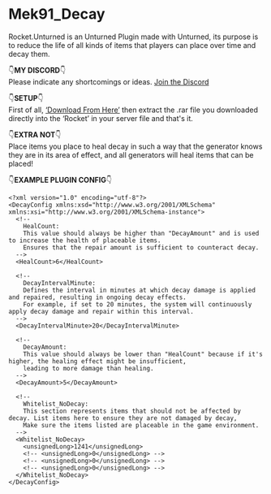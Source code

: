 # Mek91_Decay
Rocket.Unturned is an Unturned Plugin made with Unturned, its purpose is to reduce the life of all kinds of items that players can place over time and decay them.

👇**MY DISCORD**👇  
Please indicate any shortcomings or ideas. [Join the Discord](https://discord.gg/Fc3UjkUK5T)

👇**SETUP**👇  
First of all, [‘Download From Here’](https://github.com/Mek91/Mek91_Decay/releases/download/mek91_decay.v1.0.0.0/Mek91_Decay.Version1.0.0.0.rar) then extract the .rar file you downloaded directly into the ‘Rocket’ in your server file and that's it.

👇**EXTRA NOT**👇   
Place items you place to heal decay in such a way that the generator knows they are in its area of effect, and all generators will heal items that can be placed!

👇**EXAMPLE PLUGIN CONFIG**👇
```
<?xml version="1.0" encoding="utf-8"?>
<DecayConfig xmlns:xsd="http://www.w3.org/2001/XMLSchema" xmlns:xsi="http://www.w3.org/2001/XMLSchema-instance">
  <!-- 
    HealCount: 
    This value should always be higher than "DecayAmount" and is used to increase the health of placeable items.
    Ensures that the repair amount is sufficient to counteract decay.
  -->
  <HealCount>6</HealCount> 
  
  <!-- 
    DecayIntervalMinute: 
    Defines the interval in minutes at which decay damage is applied and repaired, resulting in ongoing decay effects. 
    For example, if set to 20 minutes, the system will continuously apply decay damage and repair within this interval.
  -->
  <DecayIntervalMinute>20</DecayIntervalMinute>
  
  <!-- 
    DecayAmount: 
    This value should always be lower than "HealCount" because if it's higher, the healing effect might be insufficient,
    leading to more damage than healing.
  -->
  <DecayAmount>5</DecayAmount>
  
  <!-- 
    Whitelist_NoDecay: 
    This section represents items that should not be affected by decay. List items here to ensure they are not damaged by decay,
    Make sure the items listed are placeable in the game environment.
  -->
  <Whitelist_NoDecay>
    <unsignedLong>1241</unsignedLong>
    <!-- <unsignedLong>0</unsignedLong> -->
    <!-- <unsignedLong>0</unsignedLong> -->
    <!-- <unsignedLong>0</unsignedLong> -->
  </Whitelist_NoDecay>
</DecayConfig>

```
